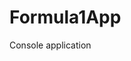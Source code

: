 # Formula1App
Console application                    

































































































